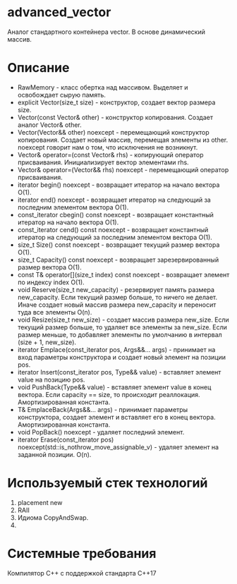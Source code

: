 # advanced_vector

Аналог стандартного контейнера vector. В основе динамический массив.

# Описание
+ RawMemory - класс обертка над массивом. Выделяет и освобождает сырую память.  
+ explicit Vector(size_t size) - конструктор, создает вектор размера size.  
+ Vector(const Vector& other) - конструктор копирования. Создает аналог Vector& other.  
+ Vector(Vector&& other) noexcept - перемещающий конструктор копирования. Создает новый массив, перемещая элементы из other. noexcept говорит нам о том, что исключения не возникнут.  
+ Vector& operator=(const Vector& rhs) - копирующий оператор присваивания. Инициализирует вектор элементами rhs.
+ Vector& operator=(Vector&& rhs) noexcept - перемещающий оператор присваивания.  
+ iterator begin() noexcept - возвращает итератор на начало вектора O(1).  
+ iterator end() noexcept - возвращает итератор на следующий за последним элементом вектора O(1).  
+ const_iterator cbegin() const noexcept - возвращает константный итератор на начало вектора O(1).  
+ const_iterator cend() const noexcept - возвращает константный итератор на следующий за последним элементом вектора O(1).  
+ size_t Size() const noexcept - возвращает текущий размер вектора O(1).  
+ size_t Capacity() const noexcept - возвращает зарезервированный размер вектора O(1).  
+ const T& operator[](size_t index) const noexcept - возвращает элемент по индексу index O(1).
+ void Reserve(size_t new_capacity) - резервирует память размера new_capacity. Если текущий размер больше, то ничего не делает. Иначе создает новый массив размера new_capacity и переносит туда все элементы O(n).  
+ void Resize(size_t new_size) - создает массив размера new_size. Если текущий размер больше, то удаляет все элементы за new_size. Если размер меньше, то добавляет элементы по умолчанию в интервал (size + 1, new_size).  
+ iterator Emplace(const_iterator pos, Args&&... args) - принимает на вход параметры конструктора и создает новый элемент на позиции pos. 
+ iterator Insert(const_iterator pos, Type&& value) - вставляет элемент value на позицию pos.
+ void PushBack(Type&& value) - вставляет элемент value в конец вектора. Если capacity == size, то происходит реаллокация. Амортизированная константа.  
+ T& EmplaceBack(Args&&... args) - принимает параметры конструктора, создает элемент и вставляет его в конец вектора. Амортизированная константа.  
+ void PopBack() noexcept - удаляет последний элемент.  
+ iterator Erase(const_iterator pos) noexcept(std::is_nothrow_move_assignable_v<T>) - удаляет элемент на заданной позиции. O(n).  

  
# Используемый стек технологий
1. placement new 
2. RAII
3. Идиома CopyAndSwap.
4. 
  
# Системные требования
Компилятор С++ с поддержкой стандарта C++17
